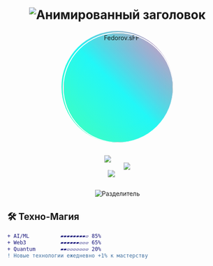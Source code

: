 <div align="center">
  
<!-- Анимированный заголовок с градиентом -->
<h1 align="center">
  <img src="https://readme-typing-svg.demolab.com?font=Space+Mono&weight=800&size=30&duration=4000&pause=1000&color=22F7F7&background=45FFB800&width=600&lines=%F0%9F%94%A5+Fedorov.sFF+%F0%9F%92%BB;%F0%9F%93%9A+Fullstack+Jedi+Developer+%F0%9F%94%94;%E2%9C%A8+%22%D0%A1%D0%BB%D0%BE%D0%B6%D0%BD%D0%BE%D0%B5+%21%3D+impossible%22+%E2%9C%A8;%E2%9A%AB+%22%D0%9F%D1%80%D0%BE%D1%81%D1%82%D0%BE%D0%B5+%2B%3D+%E2%88%9E+%D0%B4%D0%B7%D0%B5%D0%BD%D0%B0%22+%E2%9A%AA" alt="Анимированный заголовок">
</h1>

<!-- Аватар с эффектом голограммы -->
<div style="
  width: 250px;
  height: 250px;
  margin: 20px auto;
  border-radius: 50%;
  background: linear-gradient(45deg, #45ffb8, #22f7f7, #ff69b4);
  padding: 3px;
  animation: hologram 3s infinite;
  position: relative;
  overflow: hidden;
">
  <img 
    src="https://raw.githubusercontent.com/Fedorov-sFF/Fedorov-sFF/main/photo_2025-02-12_08-53-12.jpg" 
    width="100%" 
    style="
      border-radius: 50%;
      border: 2px solid white;
      filter: drop-shadow(0 0 15px #45ffb8);
      transition: transform 0.5s;
    "
    onmouseover="this.style.transform='scale(1.1)'"
    onmouseout="this.style.transform='scale(1)'"
    alt="Fedorov.sFF"
  >
  <div style="
    position: absolute;
    top: 0;
    left: 0;
    width: 100%;
    height: 100%;
    background: linear-gradient(45deg, transparent 50%, rgba(69,255,184,0.2));
    mix-blend-mode: overlay;
    animation: scan 2s infinite;
  "></div>
</div>

<!-- 3D-баджи с анимацией -->
<div align="center" style="
  perspective: 1000px;
  transform-style: preserve-3d;
  margin: 30px 0;
">
  <div style="transform: rotateY(-25deg) translateZ(50px)">
    <img src="https://img.shields.io/badge/Python-Force%20Master-3776AB?style=for-the-badge&logo=python&logoColor=ffdd54&labelColor=000&color=45ffb8">
  </div>
  <div style="
    transform: rotateY(25deg) translateZ(50px);
    margin: 0 20px;
    display: inline-block;
  ">
    <img src="https://img.shields.io/badge/TypeScript-Dark%20Lord-3178C6?style=for-the-badge&logo=typescript&logoColor=white&labelColor=000&color=22f7f7">
  </div>
  <div style="transform: rotateY(-15deg) translateZ(50px)">
    <img src="https://img.shields.io/badge/React-Jedi%20Council-61DAFB?style=for-the-badge&logo=react&logoColor=000&labelColor=000&color=ff69b4">
  </div>
</div>

</div>

<!-- Анимированный разделитель -->
<div align="center">
  <img src="https://readme-typing-svg.demolab.com?font=Fira+Code&size=20&pause=1000&color=45FFB8&width=600&lines=▰▰▰▰▰▰▰▰▰▰▰▰▰▰▰▰▰▰▰▰▰▰▰▰▰▰▰▰▰▰▰▰▰▰▰▰▰▰▰▰▰▰" alt="Разделитель">
</div>

## 🛠️ Техно-Магия
```diff
+ AI/ML          ▰▰▰▰▰▰▰▰▱ 85% 
+ Web3           ▰▰▰▰▰▰▱▱▱ 65%
+ Quantum        ▰▰▱▱▱▱▱▱▱ 20%
! Новые технологии ежедневно +1% к мастерству
